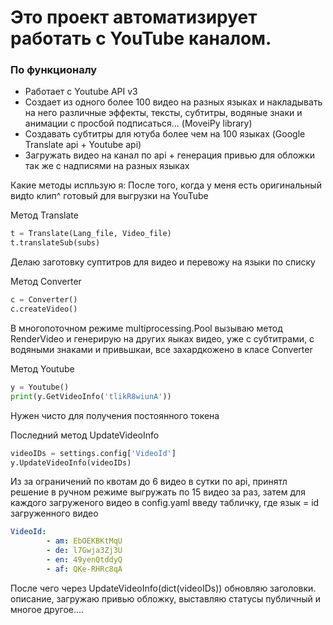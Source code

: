 # Это проект автоматизирует работать с YouTube каналом.

### По функционалу
- Работает с Youtube API v3
- Создает из одного более 100 видео на разных языках и накладывать на него различные эффекты, тексты, субтитры, водяные знаки и анимации с просбой подписаться... (MoveiPy library)
- Создавать субтитры для ютуба более чем на 100 языках (Google Translate api + Youtube api)
- Загружать видео на канал по api + генерация привью для обложки так же с надписями на разных языках

Какие методы испльзую я:
После того, когда у меня есть оригинальный видtо клип^ готовый для выгрузки на YouTube

Метод Translate
```python
t = Translate(Lang_file, Video_file)
t.translateSub(subs)
```
Делаю заготовку суптитров для видео и перевожу на языки по списку

Метод Converter
```python
c = Converter()
c.createVideo()
```
В многопоточном режиме multiprocessing.Pool вызываю метод RenderVideo и генерирую на других яыках видео, уже с субтитрами, с водяными знаками и привьшкаи, все захардкожено в класе Converter

Метод Youtube
```python
y = Youtube()
print(y.GetVideoInfo('tlikR8wiunA'))
```
Нужен чисто для получения постоянного токена

Последний метод UpdateVideoInfo
```python
videoIDs = settings.config['VideoId']
y.UpdateVideoInfo(videoIDs)
```
Из за ограничений по квотам до 6 видео в сутки по api, принятл решение в ручном режиме выгружать по 15 видео за раз, затем для каждого загруженого видео в config.yaml введу табличку, где язык = id загруженного видео
```yaml
VideoId:
        - am: EbOEKBKtMqU
        - de: l7Gwja3Zj3U
        - en: 49yenQtddyQ
        - af: QKe-RHRc8qA
```
После чего через UpdateVideoInfo(dict(videoIDs)) обновляю заголовки. описание, загружаю привью обложку, выставляю статусы публичный и многое другое....

